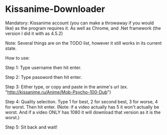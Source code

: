 # Kissanime-Downloader
Mandatory: Kissanime account (you can make a throwaway if you would like) as the program requires it. As well as Chrome, and .Net framework (the version I did it with as 4.5.2)

Note: Several things are on the TODO list, however it still works in its current state.






How to use:

Step 1: Type username then hit enter.

Step 2: Type password then hit enter.

Step 3: Either type, or copy and paste in the anime's url (ex. "http://kissanime.ru/Anime/Mob-Psycho-100-Dub")

Step 4: Quality selection. Type 1 for best, 2 for second best, 3 for worse, 4 for worst. Then hit enter. (Note: if a video actually has 5 it won't actually be worst. And if a video ONLY has 1080 it will download that version as it is the worst.)

Step 5: Sit back and wait!
